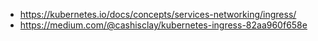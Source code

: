 - https://kubernetes.io/docs/concepts/services-networking/ingress/
- https://medium.com/@cashisclay/kubernetes-ingress-82aa960f658e
